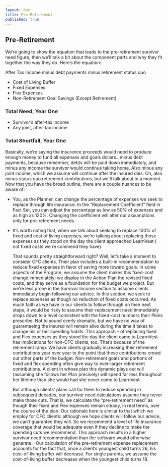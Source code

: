 ```yaml
---
layout: doc
title: Pre Retirement
published: true
---
```

## Pre-Retirement

We’re going to show the equation that leads to the pre-retirement survivor need figure, then we’ll talk a bit about the component parts and why they fit together the way they do. Here’s the equation:

After Tax Income minus debt payments minus retirement status quo
+ Cost of Living Buffer
+ Fixed Expenses
+ Flex Expenses
+ Non-Retirement Goal Savings (Except Retirement)
### Total Need, Year One

- Survivor’s after-tax income
- Any joint, after-tax income

### Total Shortfall, Year One
 
Basically, we’re saying the insurance proceeds would need to produce enough money to fund all expenses and goals dollars…minus debt payments, because remember, debts will be paid down immediately, and minus any income the survivor would continue taking home. Also minus any joint income, which we assume will continue after the insured dies. Oh, also minus status quo retirement contributions, but we'll talk about in a moment.
Now that you have the broad outline, there are a couple nuances to be aware of:
- You, as the Planner, can change the percentage of expenses we seek to replace through life insurance. In the “Replacement Coefficient” field in Fact Set, you can adjust the percentage as low as 50% of expenses and as high as 120%. Changing the coefficient will alter our assumptions only for pre-retirement needs.
- It’s worth noting that, when we talk about seeking to replace 100% of fixed and cost of living expenses, we’re talking about replacing those expenses as they stood on the day the client approached LearnVest ( not fixed costs we re
commend they have).
  
  That sounds pretty straightforward right? Well, let’s take a moment to consider CFC clients. Their plan includes a built-in recommendation to reduce fixed expenses in favor of saving more toward goals. In some aspects of the Program, we assume the client makes this fixed-cost change immediately: we display in the Action Plan the revised fixed costs, and they serve as a foundation for the budget we project.
  But we’re less prone in the Survivor Income section to assume clients immediately begin following our advice. In this section, we seek to replace expenses as though no reduction of fixed costs occurred. As much faith as we have in our clients to follow through on their next steps, it would be risky to assume their replacement need immediately drops down to a level consistent with the fixed-cost numbers their Plans prescribe. Not to sound overly dramatic, but we have no way of guaranteeing the insured will remain alive during the time it takes to change his or her spending habits.
  This approach – of replacing fixed and Flex expenses as they stood the day the client came to LearnVest – has implications for non-CFC clients, too. That’s because of the retirement ramp. We have clients gradually increasing their retirement contributions year over year to the point that these contributions crowd out other parts of the budget. Non-retirement goals and portions of fixed and flex spending often give way to ever-larger retirement contributions. A client in whose plan this dynamic plays out will (assuming she follows her Plan precisely) will spend far less throughout her lifetime than she would had she never come to LearnVest.

  But although clients’ plans call for them to reduce spending in subsequent decades, our survivor need calculations assume they never make those cuts. That is, we calculate the “pre-retirement need” as though their fixed and Flex expenses remain steady, in real terms, over the course of the plan. Our rationale here is similar to that which we employ for CFC clients: although we hope clients will follow our advice, we can’t guarantee they will. So we recommend a level of life insurance coverage that would be adequate even if they decline to make the spending cuts we recommend. This approach results in a higher survivor need recommendation than the software would otherwise generate.
-Our calculation of the pre-retirement expense replacement accounts for the fact that, once a client’s youngest child turns 26, his cost-of-living buffer will decrease. For single parents, we assume the cost-of-living buffer decreases when the youngest child turns 18.
 
